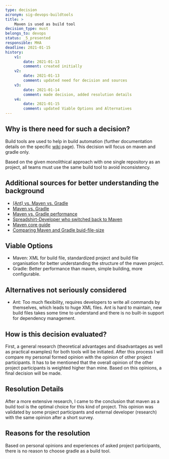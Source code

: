 ```yaml
---
type: decision
acronym: sig-devops-buildtools
title: >
    Maven is used as build tool 
decision_type: must
belongs_to: devops
status: _5_presented
responsible: MHA
deadline: 2021-01-15
history:
    v1:
        date: 2021-01-13
        comment: created initially
    v2:
        date: 2021-01-13
        comment: updated need for decision and sources
    v3:
        date: 2021-01-14
        comment: made decision, added resolution details
    v4:
        date: 2021-01-15
        comment: updated Viable Options and Alternatives
---
```


## Why is there need for such a decision?

Build tools are used to help in build automation (further documentation details on the specific [wiki](https://github.com/EVATool/evatool-backend/wiki/Build-Tools) 
page). This decision will focus on maven and gradle only.

Based on the given monolithical approach with one single repository as an project, all teams must use the same 
build tool to avoid inconsistency.

## Additional sources for better understanding the background

- [(Ant) vs. Maven vs. Gradle](https://www.baeldung.com/ant-maven-gradle)
- [Maven vs. Gradle](https://gradle.org/maven-vs-gradle/)
- [Maven vs. Gradle performance](https://gradle.org/gradle-vs-maven-performance/)
- [Spreadshirt-Developer who switched back to Maven](https://phauer.com/2018/moving-back-from-gradle-to-maven/)
- [Maven core guide](https://www.baeldung.com/maven)
- [Comparing Maven and Gradle buid-file-size](https://miro.medium.com/max/2676/1*JFMnZ7hLx94LlZ6p-29PbA.png)


## Viable Options

- Maven: XML for build file, standardized project and build file organisation for better understanding the structure of the maven project.
- Gradle: Better performance than maven, simple building, more configurable.

## Alternatives not seriously considered

- Ant: Too much flexibility, requires developers to write all commands by themselves, which leads to huge XML files. Ant is hard to maintain, new build files takes some time to understand and there is no built-in support for dependency management.

## How is this decision evaluated?

First, a general research (theoretical advantages and disadvantages as well as practical examples) for both tools will be initiated. After this process I will compare my personal formed opinion with the opinion of other project participants. 
It has to be mentioned that the overall opinion of the other project participants is weighted higher than mine. Based on this opinions, a final decision will be made.

## Resolution Details

After a more extensive research, I came to the conclusion that maven as a build tool is the optimal choice for this kind of project. This opinion was validated by some project participants and external developer (research) with the same opinion after a short survey.

## Reasons for the resolution

Based on personal opinions and experiences of asked project participants, there is no reason to choose gradle as a build tool.

